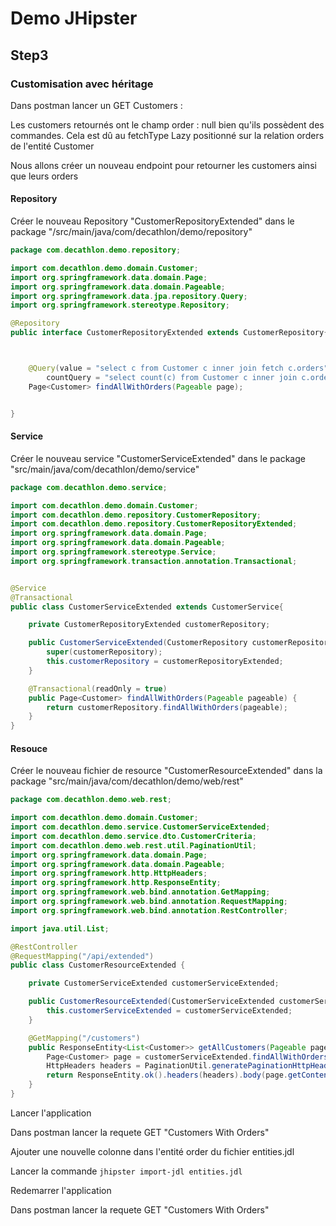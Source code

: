 # Demo JHipster

## Step3

### Customisation avec héritage

Dans postman lancer un GET Customers :

Les customers retournés ont le champ order : null bien qu'ils possèdent des commandes.
Cela est dû au fetchType Lazy positionné sur la relation orders de l'entité Customer

Nous allons créer un nouveau endpoint pour retourner les customers ainsi que leurs orders

#### Repository

Créer le nouveau Repository "CustomerRepositoryExtended" dans le package "/src/main/java/com/decathlon/demo/repository"

```java
package com.decathlon.demo.repository;

import com.decathlon.demo.domain.Customer;
import org.springframework.data.domain.Page;
import org.springframework.data.domain.Pageable;
import org.springframework.data.jpa.repository.Query;
import org.springframework.stereotype.Repository;

@Repository
public interface CustomerRepositoryExtended extends CustomerRepository{



    @Query(value = "select c from Customer c inner join fetch c.orders",
        countQuery = "select count(c) from Customer c inner join c.orders")
    Page<Customer> findAllWithOrders(Pageable page);


}

```

#### Service

Créer le nouveau service "CustomerServiceExtended" dans le package "src/main/java/com/decathlon/demo/service"

```java
package com.decathlon.demo.service;

import com.decathlon.demo.domain.Customer;
import com.decathlon.demo.repository.CustomerRepository;
import com.decathlon.demo.repository.CustomerRepositoryExtended;
import org.springframework.data.domain.Page;
import org.springframework.data.domain.Pageable;
import org.springframework.stereotype.Service;
import org.springframework.transaction.annotation.Transactional;


@Service
@Transactional
public class CustomerServiceExtended extends CustomerService{

    private CustomerRepositoryExtended customerRepository;

    public CustomerServiceExtended(CustomerRepository customerRepository, CustomerRepositoryExtended customerRepositoryExtended) {
        super(customerRepository);
        this.customerRepository = customerRepositoryExtended;
    }

    @Transactional(readOnly = true)
    public Page<Customer> findAllWithOrders(Pageable pageable) {
        return customerRepository.findAllWithOrders(pageable);
    }
}
```

#### Resouce

Créer le nouveau fichier de resource "CustomerResourceExtended" dans la package "src/main/java/com/decathlon/demo/web/rest"

```java
package com.decathlon.demo.web.rest;

import com.decathlon.demo.domain.Customer;
import com.decathlon.demo.service.CustomerServiceExtended;
import com.decathlon.demo.service.dto.CustomerCriteria;
import com.decathlon.demo.web.rest.util.PaginationUtil;
import org.springframework.data.domain.Page;
import org.springframework.data.domain.Pageable;
import org.springframework.http.HttpHeaders;
import org.springframework.http.ResponseEntity;
import org.springframework.web.bind.annotation.GetMapping;
import org.springframework.web.bind.annotation.RequestMapping;
import org.springframework.web.bind.annotation.RestController;

import java.util.List;

@RestController
@RequestMapping("/api/extended")
public class CustomerResourceExtended {

    private CustomerServiceExtended customerServiceExtended;

    public CustomerResourceExtended(CustomerServiceExtended customerServiceExtended) {
        this.customerServiceExtended = customerServiceExtended;
    }

    @GetMapping("/customers")
    public ResponseEntity<List<Customer>> getAllCustomers(Pageable pageable) {
        Page<Customer> page = customerServiceExtended.findAllWithOrders(pageable);
        HttpHeaders headers = PaginationUtil.generatePaginationHttpHeaders(page, "/api/extended/customers");
        return ResponseEntity.ok().headers(headers).body(page.getContent());
    }
}

```

Lancer l'application

Dans postman lancer la requete GET "Customers With Orders"

Ajouter une nouvelle colonne dans l'entité order du fichier entities.jdl

Lancer la commande `jhipster import-jdl entities.jdl`

Redemarrer l'application

Dans postman lancer la requete GET "Customers With Orders"
